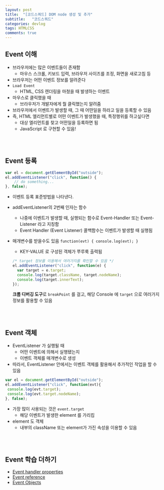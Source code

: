 ```yaml
---
layout: post
title:  "[코드스쿼드] DOM node 생성 및 추가"
subtitle:   "코드스쿼드"
categories: devlog
tags: HTMLCSS
comments: true
---
```


## Event 이해

- 브라우저에는 많은 이벤트들이 존재함
  - 마우스 스크롤, 키보드 입력, 브라우저 사이즈를 조정, 화면을 새로고침 등
- 브라우저는 어떤 이벤트 정보를 알려준다
- `Load Event`
  - HTML, CSS 렌더링을 마쳤을 때 발생하는 이벤트
- 마우스로 클릭했을 때
  - 브라우저가 개발자에게 뭘 클릭했는지 알려줌
- 브라우저에서 이벤트가 발생할 때, 그 때 어떤일을 하라고 일을 등록할 수 있음
- 즉, HTML 엘리먼트별로 어떤 이벤트가 발생했을 때, 특정행위를 하고싶다면
  - 대상 엘리먼트를 찾고 어떤일을 등록하면 됨
  - JavaScript 로 구현할 수 있음!

<br/>

<br/>

## Event 등록

```javascript
var el = document.getElementById("outside");
el.addEventListener("click", function() {
    // do something...
}, false);
```

- 이벤트 등록 표준방법을 나타낸다.

- addEventListener의 2번째 인자는 함수

  - 나중에 이벤트가 발생할 때, 실행되는 함수로 Event-Handler 또는 Event-Listener 라고 지칭함
  - Event Handler (Event Listener) 콜백함수는 이벤트가 발생할 때 실행됨

- 매개변수를 받을수도 있음 `function(evt) { console.log(evt); }`

  - KEY-VALUE 로 구성된 객체가 쭈루룩 출력됨

  ```javascript
  /* target 정보를 이용해서 여러가지를 확인할 수 있음 */
  el.addEventListener("click", function(e) {
  	var target = e.target;
  	console.log(target.className, target.nodeName);
  	console.log(target.innerText);
  });
  ```

  **크롬 디버깅 도구**로 `breakPoint` 를 걸고, 해당 Console 에 `target` 으로 여러가지 정보를 활용할 수 있음

<br />

<br />

## Event 객체

- EventListener 가 실행될 때
  - 어떤 이벤트에 의해서 실행됐는지
  - 이벤트 객체를 매개변수로 생성
- 따라서, EventListener 안에서는 이벤트 객체를 활용해서 추가적인 작업을 할 수 있음

```javascript
var el = document.getElementById("outside");
el.addEventListener("click", function(evt){
 console.log(evt.target);
 console.log(evt.target.nodeName);
}, false);
```

- 가장 많이 사용되는 것은 `event.target`
  - 해당 이벤트가 발생한 element 를 가리킴
- element 도 객체
  - 내부의 className 또는 element가 가진 속성을 이용할 수 있음

<br/>

<br/>

## Event 학습 더하기

- [Event handler properties](https://developer.mozilla.org/en-US/docs/Learn/JavaScript/Building_blocks/Events#Event_handler_properties)
- [Event reference](https://developer.mozilla.org/en-US/docs/Web/Events)
- [Event Objects](https://developer.mozilla.org/en-US/docs/Learn/JavaScript/Building_blocks/Events#Event_objects)



















